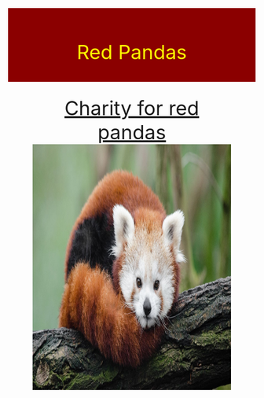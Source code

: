 <html>
<head>
<title>Red Pandas
</title>
<style>
body {
margin: 0px;
}
.pad {
padding: 25px;
}
.header {
background-color: darkred;
color: yellow;
height: 100px;
font-size: 40px;
text-align: center;
}
.main-text {
background-colour: orange;
color: red;
float: left;
}
</style>
</head>
<script>
var person = "Luke"
alert("I am Bad");
</script>
<div class="header pad">
<p> Red Pandas <p>
<div class="main-text pad">
<a href="https://www.redpandanetwork.org">Charity for red pandas<a>
<img src="1.jpg" style="height: 500px; float: right;"/>
